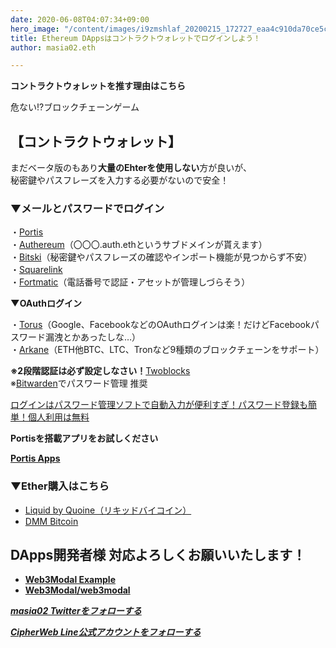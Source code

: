 ```yaml
---
date: 2020-06-08T04:07:34+09:00
hero_image: "/content/images/i9zmshlaf_20200215_172727_eaa4c910da70ce5c2a601b2c8a0a8801_m.jpg"
title: Ethereum DAppsはコントラクトウォレットでログインしよう！
author: masia02.eth

---
```

**コントラクトウォレットを推す理由はこちら**

危ない!?ブロックチェーンゲーム

## 【コントラクトウォレット】

まだベータ版のもあり**大量のEhterを使用しない**方が良いが、  
秘密鍵やパスフレーズを入力する必要がないので安全！

### ▼メールとパスワードでログイン

・[Portis](https://appfav.net/webapps/item.php?appId=20)  
・[Authereum](https://appfav.net/webapps/item.php?appId=828)（〇〇〇.auth.ethというサブドメインが貰えます）  
・[Bitski](https://appfav.net/webapps/item.php?appId=815)（秘密鍵やパスフレーズの確認やインポート機能が見つからず不安）  
・[Squarelink](https://appfav.net/webapps/item.php?appId=830)  
・[Fortmatic](https://appfav.net/webapps/item.php?appId=814)（電話番号で認証・アセットが管理しづらそう）

**▼OAuthログイン**

・[Torus](https://appfav.net/webapps/item.php?appId=829)（Google、FacebookなどのOAuthログインは楽！だけどFacebookパスワード漏洩とかあったしな…）  
・[Arkane](https://appfav.net/webapps/item.php?appId=831)（ETH他BTC、LTC、Tronなど9種類のブロックチェーンをサポート）

**※2段階認証は必ず設定しなさい！**[Twoblocks](https://appfav.net/webapps/item.php?appId=832)  
※[Bitwarden](https://appfav.net/webapps/item.php?appId=55)でパスワード管理 推奨

[ログインはパスワード管理ソフトで自動入力が便利すぎ！パスワード登録も簡単！個人利用は無料](https://appfav.net/blog/2020/01/07/%e3%83%ad%e3%82%b0%e3%82%a4%e3%83%b3%e3%81%af%e3%83%91%e3%82%b9%e3%83%af%e3%83%bc%e3%83%89%e7%ae%a1%e7%90%86%e3%82%bd%e3%83%95%e3%83%88%e3%81%a7%e8%87%aa%e5%8b%95%e5%85%a5%e5%8a%9b%e3%81%8c%e4%be%bf/)

**Portisを搭載アプリをお試しください**

[**Portis Apps**](https://apps.portis.io/)

### ▼Ether購入はこちら

* [Liquid by Quoine（リキッドバイコイン）](https://px.a8.net/svt/ejp?a8mat=2ZL5EQ+2G4BPM+3UOI+5YZ77)
* [DMM Bitcoin](https://tr.smaad.net/redirect?zo=823327218&ad=739007590&d=cd7293bcc425c0a039294b890277c9dfe552a02c504c75b749a1cf12595daab7)

## DApps開発者様 対応よろしくお願いいたします！

* [**Web3Modal Example**](https://web3connect.com/)
* [**Web3Modal/web3modal**](https://github.com/web3connect/web3connect)

[**_masia02 Twitterをフォローする_**](https://twitter.com/masia02)

[**_CipherWeb Line公式アカウントをフォローする_**](https://lin.ee/C11BGoW)